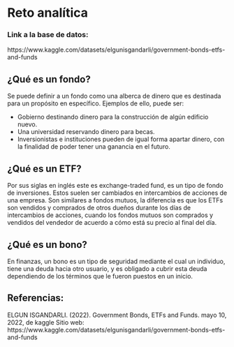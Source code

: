 <h1>Reto analítica</h1>

<h3>Link a la base de datos:</h3>
<div>
    <p>https://www.kaggle.com/datasets/elgunisgandarli/government-bonds-etfs-and-funds</p>
</div>
<h2>¿Qué es un fondo?</h2>
<div>
  <p>
  Se puede definir a un fondo como una alberca de dinero que es destinada para un propósito en específico. Ejemplos de ello, puede ser: 
  </p>
</div>
<div >
    <ul>
        <li>Gobierno destinando dinero para la construcción de algún edificio nuevo.</li>
        <li>Una universidad reservando dinero para becas.</li>
        <li>Inversionistas e instituciones pueden de igual forma apartar dinero, con la finalidad de poder tener una ganancia en el futuro.</li>
    </ul>
</div>
<h2>¿Qué es un ETF?</h2>
<div>
  <p>
  Por sus siglas en inglés este es exchange-traded fund, es un tipo de fondo de inversiones. Estos suelen ser cambiados en intercambios de acciones de una empresa. Son similares a fondos mutuos, la diferencia es que los ETFs son vendidos y comprados de otros dueños durante los días de intercambios de acciones, cuando los fondos mutuos son comprados y vendidos del vendedor de acuerdo a cómo está su precio al final del día.
  </p>
</div>
<h2>¿Qué es un bono?</h2>
<div>
  <p>
  En finanzas, un bono es un tipo de seguridad mediante el cual un individuo, tiene una deuda hacia otro usuario, y es obligado a cubrir esta deuda dependiendo de los términos que le fueron puestos en un inicio.
  </p>
</div>
<h2>Referencias:</h2>
<div>
  <p>
  ELGUN ISGANDARLI. (2022). Government Bonds, ETFs and Funds. mayo 10, 2022, de kaggle Sitio web: https://www.kaggle.com/datasets/elgunisgandarli/government-bonds-etfs-and-funds
  </p>
</div>

